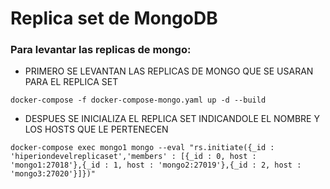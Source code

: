 # Replica set de MongoDB

### Para levantar las replicas de mongo:

- PRIMERO SE LEVANTAN LAS REPLICAS DE MONGO QUE SE USARAN PARA EL REPLICA SET
	
`docker-compose -f docker-compose-mongo.yaml up -d --build`

- DESPUES SE INICIALIZA EL REPLICA SET INDICANDOLE EL NOMBRE Y LOS HOSTS QUE LE PERTENECEN
	
`docker-compose exec mongo1 mongo --eval "rs.initiate({_id : 'hiperiondevelreplicaset','members' : [{_id : 0, host : 'mongo1:27018'},{_id : 1, host : 'mongo2:27019'},{_id : 2, host : 'mongo3:27020'}]})"`